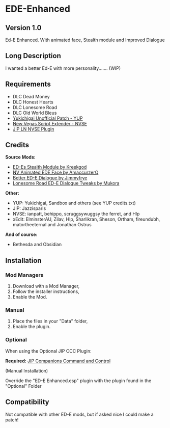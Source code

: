 # EDE-Enhanced
## Version 1.0
 Ed-E Enhanced. With animated face, Stealth module and Improved Dialogue

 ## Long Description
 I wanted a better Ed-E with more personality....... (WIP)

## Requirements
- DLC Dead Money
- DLC Honest Hearts
- DLC Lonesome Road
- DLC Old World Bleus
- [Yukichigai Unofficial Patch - YUP](https://www.nexusmods.com/newvegas/mods/51664)
- [New Vegas Script Extender - NVSE](http://nvse.silverlock.org/)
- [JIP LN NVSE Plugin](https://www.nexusmods.com/newvegas/mods/58277)

## Credits
**Source Mods:**
- [ED-Es Stealth Module by Kreekgod](https://www.nexusmods.com/newvegas/mods/51719)
- [NV Animated EDE Face by AmaccurzerO](https://www.nexusmods.com/newvegas/mods/66625)
- [Better ED-E Dialogue by Jimmyfrye](https://www.nexusmods.com/newvegas/mods/64630)
- [Lonesome Road ED-E Dialogue Tweaks by Mukora](https://www.nexusmods.com/newvegas/mods/59420)

**Other:**
- YUP: Yukichigai, Sandbox and others (see YUP credits.txt)
- JIP: Jazzisparis
- NVSE: ianpatt, behippo, scruggsywuggsy the ferret, and Hlp
- xEdit: ElminsterAU, Zilav, Hlp, Sharlikran, Sheson, Ortham, fireundubh, matortheeternal and Jonathan Ostrus

**And of course:**
- Bethesda and Obsidian

## Installation
### Mod Managers
1. Download with a Mod Manager,
2. Follow the installer instructions,
3. Enable the Mod.
### Manual
1. Place the files in your "Data" folder,
2. Enable the plugin.

### Optional
When using the Optional JIP CCC Plugin:

**Required:** [JIP Companions Command and Control](https://www.nexusmods.com/newvegas/mods/50468)

(Manual Installation)

Override the "ED-E Enhanced.esp" plugin with the plugin found in the "Optional" Folder

## Compatibility
Not compatible with other ED-E mods, but if asked nice I could make a patch!
